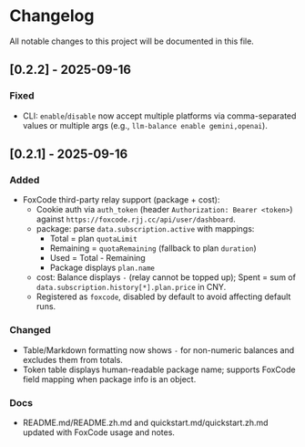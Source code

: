 # Changelog

All notable changes to this project will be documented in this file.

## [0.2.2] - 2025-09-16

### Fixed
- CLI: `enable`/`disable` now accept multiple platforms via comma-separated values or multiple args (e.g., `llm-balance enable gemini,openai`).

## [0.2.1] - 2025-09-16

### Added
- FoxCode third-party relay support (package + cost):
  - Cookie auth via `auth_token` (header `Authorization: Bearer <token>`) against `https://foxcode.rjj.cc/api/user/dashboard`.
  - package: parse `data.subscription.active` with mappings:
    - Total = plan `quotaLimit`
    - Remaining = `quotaRemaining` (fallback to plan `duration`)
    - Used = Total - Remaining
    - Package displays `plan.name`
  - cost: Balance displays `-` (relay cannot be topped up); Spent = sum of `data.subscription.history[*].plan.price` in CNY.
  - Registered as `foxcode`, disabled by default to avoid affecting default runs.

### Changed
- Table/Markdown formatting now shows `-` for non-numeric balances and excludes them from totals.
- Token table displays human-readable package name; supports FoxCode field mapping when package info is an object.

### Docs
- README.md/README.zh.md and quickstart.md/quickstart.zh.md updated with FoxCode usage and notes.

